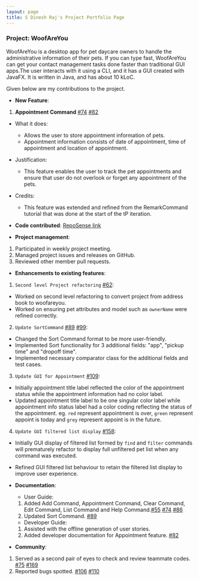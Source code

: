 ```yaml
---
layout: page
title: S Dinesh Raj's Project Portfolio Page
---
```


### Project: WoofAreYou

WoofAreYou is a desktop app for pet daycare owners to handle the administrative information of their pets. If you can type fast, WoofAreYou can get your contact management tasks done faster than traditional GUI apps.The user interacts with it using a CLI, and it has a GUI created with JavaFX. It is written in Java, and has about 10 kLoC.

Given below are my contributions to the project.

* **New Feature**:
1. **Appointment Command** [#74](https://github.com/AY2122S2-CS2103T-T13-1/tp/pull/74) [#82](https://github.com/AY2122S2-CS2103T-T13-1/tp/pull/82)
  * What it does:
    * Allows the user to store appointment information of pets.
    * Appointment information consists of date of appointment, time of appointment and location of appointment.
  * Justification:
    * This feature enables the user to track the pet appointments and ensure that user do not overlook or forget any appointment of the pets.
  * Credits:
    * This feature was extended and refined from the RemarkCommand tutorial that was done at the start of the tP iteration.

* **Code contributed**: [RepoSense link](https://nus-cs2103-ay2122s2.github.io/tp-dashboard/?search=dineshraj555&breakdown=true&sort=groupTitle&sortWithin=title&since=2022-02-18&timeframe=commit&mergegroup=&groupSelect=groupByRepos&checkedFileTypes=docs~functional-code~test-code~other)

* **Project management**:
1. Participated in weekly project meeting.
2. Managed project issues and releases on GitHub.
3. Reviewed other member pull requests.

* **Enhancements to existing features**:
1. `Second level Project refactoring` [#62](https://github.com/AY2122S2-CS2103T-T13-1/tp/pull/62):
  * Worked on second level refactoring to convert project from address book to woofareyou.
  * Worked on ensuring pet attributes and model such as `ownerName` were refined correctly.<br/>
2. `Update SortCommand` [#89](https://github.com/AY2122S2-CS2103T-T13-1/tp/pull/89) [#99](https://github.com/AY2122S2-CS2103T-T13-1/tp/pull/99):
  * Changed the Sort Command format to be more user-friendly.
  * Implemented Sort functionality for 3 additional fields: "app", "pickup time" and "dropoff time".
  * Implemented necessary comparator class for the additional fields and test cases.<br/>
3. `Update GUI for Appointment` [#109](https://github.com/AY2122S2-CS2103T-T13-1/tp/pull/109):
  * Initially appointment title label reflected the color of the appointment status while the appointment information had no color label.
  * Updated appointment title label to be one singular color label while appointment info status label had a color coding reflecting the status of the appointment. eg. `red` represent appointment is over, `green` represent appoint is today and `grey` represent appoint is in the future.<br/>
4. `Update GUI filtered list display` [#158](https://github.com/AY2122S2-CS2103T-T13-1/tp/pull/158):
  * Initially GUI display of filtered list formed by `find` and `filter` commands will prematurely refactor to display full unfiltered pet list when any command was executed.
  * Refined GUI filtered list behaviour to retain the filtered list display to improve user experience.

* **Documentation**:
  * User Guide:
  1. Added Add Command, Appointment Command, Clear Command, Edit Command, List Command and Help Command.[#55](https://github.com/AY2122S2-CS2103T-T13-1/tp/pull/55) [#74](https://github.com/AY2122S2-CS2103T-T13-1/tp/pull/74) [#86](https://github.com/AY2122S2-CS2103T-T13-1/tp/pull/86)
  2. Updated Sort Command. [#89](https://github.com/AY2122S2-CS2103T-T13-1/tp/pull/89)
  * Developer Guide:
  1. Assisted with the offline generation of user stories.
  2. Added developer documentation for Appointment feature. [#82](https://github.com/AY2122S2-CS2103T-T13-1/tp/pull/82)

* **Community**:
1. Served as a second pair of eyes to check and review teammate codes. [#75](https://github.com/AY2122S2-CS2103T-T13-1/tp/pull/75) [#169](https://github.com/AY2122S2-CS2103T-T13-1/tp/pull/169)
2. Reported bugs spotted. [#106](https://github.com/AY2122S2-CS2103T-T13-1/tp/issues/106) [#110](https://github.com/AY2122S2-CS2103T-T13-1/tp/issues/110)


